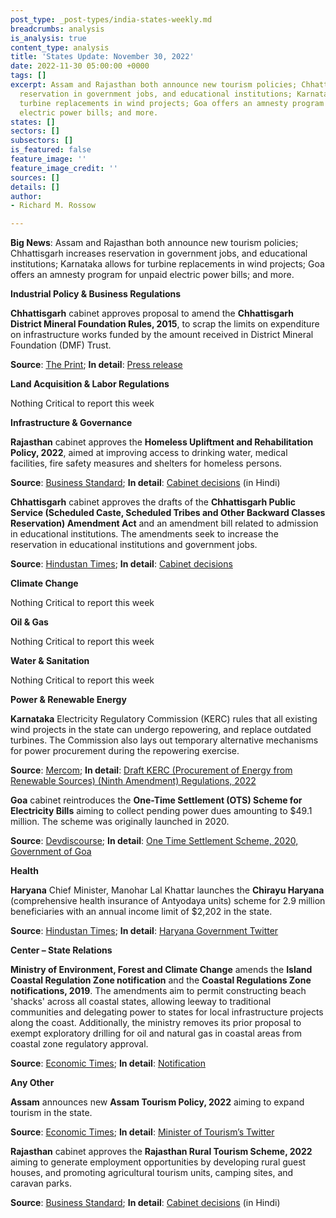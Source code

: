 ```yaml
---
post_type: _post-types/india-states-weekly.md
breadcrumbs: analysis
is_analysis: true
content_type: analysis
title: 'States Update: November 30, 2022'
date: 2022-11-30 05:00:00 +0000
tags: []
excerpt: Assam and Rajasthan both announce new tourism policies; Chhattisgarh increases
  reservation in government jobs, and educational institutions; Karnataka allows for
  turbine replacements in wind projects; Goa offers an amnesty program for unpaid
  electric power bills; and more.
states: []
sectors: []
subsectors: []
is_featured: false
feature_image: ''
feature_image_credit: ''
sources: []
details: []
author:
- Richard M. Rossow

---
```

**Big News**: Assam and Rajasthan both announce new tourism policies; Chhattisgarh increases reservation in government jobs, and educational institutions; Karnataka allows for turbine replacements in wind projects; Goa offers an amnesty program for unpaid electric power bills; and more.

**Industrial Policy & Business Regulations**

**Chhattisgarh** cabinet approves proposal to amend the **Chhattisgarh District Mineral Foundation Rules, 2015**, to scrap the limits on expenditure on infrastructure works funded by the amount received in District Mineral Foundation (DMF) Trust. 

**Source**: [The Print](https://theprint.in/india/chhattisgarh-cabinet-approves-amendment-to-dmf-rules/1234084/); **In detail**: [Press release](https://acrobat.adobe.com/id/urn:aaid:sc:VA6C2:522d19da-fe43-4cc1-9506-35f7e4373bc9)

**Land Acquisition & Labor Regulations**

Nothing Critical to report this week

**Infrastructure & Governance**

**Rajasthan** cabinet approves the **Homeless Upliftment and Rehabilitation Policy, 2022**, aimed at improving access to drinking water, medical facilities, fire safety measures and shelters for homeless persons. 

**Source**: [Business Standard](https://www.business-standard.com/article/current-affairs/rajasthan-approves-rural-tourism-scheme-homeless-upliftment-policy-122112500202_1.html); **In detail**: [Cabinet decisions](https://cmo.rajasthan.gov.in/cmoadmin/Program/Pdf/d6c1b26a088d4cde8afe0f326cb6c1c9_CM.pdf) (in Hindi)

**Chhattisgarh** cabinet approves the drafts of the **Chhattisgarh Public Service (Scheduled Caste, Scheduled Tribes and Other Backward Classes Reservation) Amendment Act** and an amendment bill related to admission in educational institutions. The amendments seek to increase the reservation in educational institutions and government jobs. 

**Source**: [Hindustan Times](https://www.hindustantimes.com/cities/others/chhattisgarh-cabinet-approves-bills-for-reservation-in-different-categories-101669295598348.html); **In detail**: [Cabinet decisions](https://acrobat.adobe.com/id/urn:aaid:sc:VA6C2:522d19da-fe43-4cc1-9506-35f7e4373bc9)

**Climate Change**

Nothing Critical to report this week

**Oil & Gas**

Nothing Critical to report this week

**Water & Sanitation**

Nothing Critical to report this week

**Power & Renewable Energy**

**Karnataka** Electricity Regulatory Commission (KERC) rules that all existing wind projects in the state can undergo repowering, and replace outdated turbines. The Commission also lays out temporary alternative mechanisms for power procurement during the repowering exercise. 

**Source**: [Mercom](https://mercomindia.com/regulatory-approval-repowering-wind-projects-karnataka/); **In detail**: [Draft KERC (Procurement of Energy from Renewable Sources) (Ninth Amendment) Regulations, 2022](https://kerc.karnataka.gov.in/uploads/media_to_upload1664343035.pdf)

**Goa** cabinet reintroduces the **One-Time Settlement (OTS) Scheme for Electricity Bills** aiming to collect pending power dues amounting to $49.1 million. The scheme was originally launched in 2020. 

**Source**: [Devdiscourse](https://www.devdiscourse.com/article/headlines/2262170-goa-govt-reintroduces-one-time-power-bills-settlement-scheme); **In detail**: [One Time Settlement Scheme, 2020, Government of Goa](https://acrobat.adobe.com/id/urn:aaid:sc:VA6C2:3319d204-3328-4af3-84cf-d45dce30d0b6)

**Health**

**Haryana** Chief Minister, Manohar Lal Khattar launches the **Chirayu Haryana** (comprehensive health insurance of Antyodaya units) scheme for 2.9 million beneficiaries with an annual income limit of $2,202 in the state. 

**Source**: [Hindustan Times](https://www.hindustantimes.com/cities/gurugram-news/haryana-cm-launches-chirayu-scheme-to-expand-health-insurance-for-antodaya-families-101669055137668.html); **In detail**: [Haryana Government Twitter](https://twitter.com/mygovharyana/status/1595052597861572609?ref_src=twsrc%5Etfw%7Ctwcamp%5Etweetembed%7Ctwterm%5E1595052597861572609%7Ctwgr%5Eb94d130295a7abdbb37ee19ace80dd9f3c2e990a%7Ctwcon%5Es1_&ref_url=https%3A%2F%2Fonlineseekhe.com%2Fharyana-chirayu-yojana-in-hindi-pdf%2F)

**Center – State Relations**

**Ministry of Environment, Forest and Climate Change** amends the **Island Coastal Regulation Zone notification** and the **Coastal Regulations Zone notifications, 2019**. The amendments aim to permit constructing beach 'shacks' across all coastal states, allowing leeway to traditional communities and delegating power to states for local infrastructure projects along the coast. Additionally, the ministry removes its prior proposal to exempt exploratory drilling for oil and natural gas in coastal areas from coastal zone regulatory approval. 

**Source**: [Economic Times](https://energy.economictimes.indiatimes.com/news/oil-and-gas/green-ministry-nod-for-beach-shacks-across-coastal-states/95812628); **In detail**: [Notification](https://egazette.nic.in/WriteReadData/2022/240560.pdf)

**Any Other**

**Assam** announces new **Assam Tourism Policy, 2022** aiming to expand tourism in the state. 

**Source**: [Economic Times](https://economictimes.indiatimes.com/news/india/assam-government-announces-new-tourism-policy/articleshow/95667201.cms); **In detail**: [Minister of Tourism’s Twitter](https://twitter.com/jayanta_malla/status/1594723111651639299?cxt=HHwWhoDQkZGOzKEsAAAA)

**Rajasthan** cabinet approves the **Rajasthan Rural Tourism Scheme, 2022** aiming to generate employment opportunities by developing rural guest houses, and promoting agricultural tourism units, camping sites, and caravan parks. 

**Source**: [Business Standard](https://www.business-standard.com/article/current-affairs/rajasthan-approves-rural-tourism-scheme-homeless-upliftment-policy-122112500202_1.html); **In detail**: [Cabinet decisions](https://cmo.rajasthan.gov.in/cmoadmin/Program/Pdf/d6c1b26a088d4cde8afe0f326cb6c1c9_CM.pdf) (in Hindi)